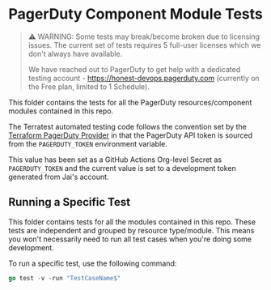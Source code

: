 # PagerDuty Component Module Tests

>
> ⚠️ WARNING: Some tests may break/become broken due to licensing issues. The current set of tests requires
> 5 full-user licenses which we don't always have available.
>
> We have reached out to PagerDuty to get help with
> a dedicated testing account - https://honest-devops.pagerduty.com (currently on the Free plan, limited to 1 Schedule).
>

This folder contains the tests for all the PagerDuty resources/component modules contained in this repo.

The Terratest automated testing code follows the convention set by the [Terraform PagerDuty Provider](https://registry.terraform.io/providers/PagerDuty/pagerduty/latest/docs)
in that the PagerDuty API token is sourced from the `PAGERDUTY_TOKEN` environment variable.

This value has been set as a GitHub Actions Org-level Secret as `PAGERDUTY_TOKEN` and the current value is set to a development
token generated from Jai's account.

## Running a Specific Test

This folder contains tests for all the modules contained in this repo. These tests are independent and grouped by resource
type/module. This means you won't necessarily need to run all test cases when you're doing some development.

To run a specific test, use the following command:

```go
go test -v -run "TestCaseName$"
```

